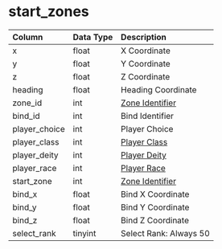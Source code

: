 # start\_zones

| Column | Data Type | Description |
| :--- | :--- | :--- |
| x | float | X Coordinate |
| y | float | Y Coordinate |
| z | float | Z Coordinate |
| heading | float | Heading Coordinate |
| zone\_id | int | [Zone Identifier](../../../../categories/zones/zone-list) |
| bind\_id | int | Bind Identifier |
| player\_choice | int | Player Choice |
| player\_class | int | [Player Class](../../../../categories/player/class-list) |
| player\_deity | int | [Player Deity](../../../../categories/player/deity-list) |
| player\_race | int | [Player Race](../../../../categories/npc/race-list) |
| start\_zone | int | [Zone Identifier](../../../../categories/zones/zone-list) |
| bind\_x | float | Bind X Coordinate |
| bind\_y | float | Bind Y Coordinate |
| bind\_z | float | Bind Z Coordinate |
| select\_rank | tinyint | Select Rank: Always 50 |


